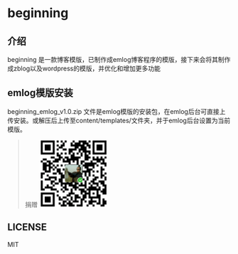 # beginning

## 介绍
beginning 是一款博客模版，已制作成emlog博客程序的模版，接下来会将其制作成zblog以及wordpress的模版，并优化和增加更多功能

## emlog模版安装
beginning_emlog_v1.0.zip 文件是emlog模版的安装包，在emlog后台可直接上传安装。或解压后上传至content/templates/文件夹，并于emlog后台设置为当前模版。

> 捐赠
> ![](images/payme.png)
## LICENSE
MIT
